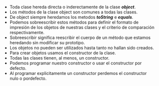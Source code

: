 - Toda clase hereda directa o inderectamente de la clase ***object***.
- Los métodos de la clase object son comunes a todas las clases.
- De object siempre heredamos los metodos ***toString*** e ***equals***.
- Podemos sobreescribir estos métodos para definir el formato de impresión de los objetos de nuestras clases y el criterio de comparación respectivamente.
- Sobreescribir significa reescribir el cuerpo de un método que estamos heredando sin modificar su prototipo.
- Los objetos no pueden ser utilizados hasta tanto no hallan sido creados.
- Para crear objetos usamos el constructor de la clase.
- Todas las clases tienen, al menos, un constructor.
- Podemos programar nuestro constructor o usar el constructor por defecto.
- Al programar explicitamente un constructor perdemos el constructor nulo o pordefecto. 